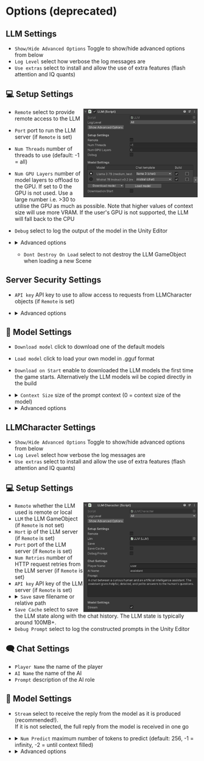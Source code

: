 # Options (deprecated)
## LLM Settings

- `Show/Hide Advanced Options` Toggle to show/hide advanced options from below
- `Log Level` select how verbose the log messages are
- `Use extras` select to install and allow the use of extra features (flash attention and IQ quants)

## 💻 Setup Settings

<div>
<img width="300" src=".github/LLM_GameObject.png" align="right"/>
</div>

- `Remote` select to provide remote access to the LLM
- `Port` port to run the LLM server (if `Remote` is set)
- `Num Threads` number of threads to use (default: -1 = all)
- `Num GPU Layers` number of model layers to offload to the GPU.
If set to 0 the GPU is not used. Use a large number i.e. >30 to utilise the GPU as much as possible.
Note that higher values of context size will use more VRAM.
If the user's GPU is not supported, the LLM will fall back to the CPU
- `Debug` select to log the output of the model in the Unity Editor
- <details><summary>Advanced options</summary>

  - <details><summary><code>Parallel Prompts</code> number of prompts / slots that can happen in parallel (default: -1 = number of LLMCharacter objects). Note that the context size is divided among the slots.</summary> If you want to retain as much context for the LLM and don't need all the characters present at the same time, you can set this number and specify the slot for each LLMCharacter object.
  e.g. Setting `Parallel Prompts` to 1 and slot 0 for all LLMCharacter objects will use the full context, but the entire prompt will need to be computed (no caching) whenever a LLMCharacter object is used for chat. </details>
  - `Dont Destroy On Load` select to not destroy the LLM GameObject when loading a new Scene

</details>

## Server Security Settings

- `API key` API key to use to allow access to requests from LLMCharacter objects (if `Remote` is set)
- <details><summary>Advanced options</summary>

  - `Load SSL certificate` allows to load a SSL certificate for end-to-end encryption of requests (if `Remote` is set). Requires SSL key as well.
  - `Load SSL key` allows to load a SSL key for end-to-end encryption of requests (if `Remote` is set). Requires SSL certificate as well.
  - `SSL certificate path` the SSL certificate used for end-to-end encryption of requests (if `Remote` is set).
  - `SSL key path` the SSL key used for end-to-end encryption of requests (if `Remote` is set).

</details>

## 🤗 Model Settings
- `Download model` click to download one of the default models
- `Load model` click to load your own model in .gguf format
- `Download on Start` enable to downloaded the LLM models the first time the game starts. Alternatively the LLM models wil be copied directly in the build
- <details><summary><code>Context Size</code> size of the prompt context (0 = context size of the model)</summary> This is the number of tokens the model can take as input when generating responses. Higher values use more RAM or VRAM (if using GPU). </details>

- <details><summary>Advanced options</summary>

  - `Download lora` click to download a LoRA model in .gguf format
  - `Load lora` click to load a LoRA model in .gguf format
  - `Batch Size` batch size for prompt processing (default: 512)
  - `Model` the path of the model being used (relative to the Assets/StreamingAssets folder)
  - `Chat Template` the chat template being used for the LLM
  - `Lora` the path of the LoRAs being used (relative to the Assets/StreamingAssets folder)
  - `Lora Weights` the weights of the LoRAs being used
  - `Flash Attention` click to use flash attention in the model (if `Use extras` is enabled)

</details>

## LLMCharacter Settings

- `Show/Hide Advanced Options` Toggle to show/hide advanced options from below
- `Log Level` select how verbose the log messages are
- `Use extras` select to install and allow the use of extra features (flash attention and IQ quants)

## 💻 Setup Settings
<div>
<img width="300" src=".github/LLMCharacter_GameObject.png" align="right"/>
</div>

- `Remote` whether the LLM used is remote or local
- `LLM` the LLM GameObject (if `Remote` is not set)
- `Hort` ip of the LLM server (if `Remote` is set)
- `Port` port of the LLM server (if `Remote` is set)
- `Num Retries` number of HTTP request retries from the LLM server (if `Remote` is set)
- `API key` API key of the LLM server (if `Remote` is set)
- <details><summary><code>Save</code> save filename or relative path</summary> If set, the chat history and LLM state (if save cache is enabled) is automatically saved to file specified. <br> The chat history is saved with a json suffix and the LLM state with a cache suffix. <br> Both files are saved in the [persistentDataPath folder of Unity](https://docs.unity3d.com/ScriptReference/Application-persistentDataPath.html).</details>
- `Save Cache` select to save the LLM state along with the chat history. The LLM state is typically around 100MB+.
- `Debug Prompt` select to log the constructed prompts in the Unity Editor

## 🗨️ Chat Settings
- `Player Name` the name of the player
- `AI Name` the name of the AI
- `Prompt` description of the AI role

## 🤗 Model Settings
- `Stream` select to receive the reply from the model as it is produced (recommended!).<br>
If it is not selected, the full reply from the model is received in one go
- <details><summary><code>Num Predict</code> maximum number of tokens to predict (default: 256, -1 = infinity, -2 = until context filled)</summary>This is the maximum amount of tokens the model will maximum predict. When N tokens are reached the model will stop generating. This means words / sentences might not get finished if this is too low. </details>

- <details><summary>Advanced options</summary>

  - `Load grammar` click to load a grammar in .gbnf format
  - `Grammar` the path of the grammar being used (relative to the Assets/StreamingAssets folder)
  - <details><summary><code>Cache Prompt</code> save the ongoing prompt from the chat (default: true)</summary> Saves the prompt while it is being created by the chat to avoid reprocessing the entire prompt every time</details>
  - `Slot` slot of the server to use for computation. Value can be set from 0 to `Parallel Prompts`-1 (default: -1 = new slot for each character)
  - `Seed` seed for reproducibility. For random results every time use -1
  - <details><summary><code>Temperature</code> LLM temperature, lower values give more deterministic answers (default: 0.2)</summary>The temperature setting adjusts how random the generated responses are. Turning it up makes the generated choices more varied and unpredictable. Turning it down makes the generated responses more predictable and focused on the most likely options.</details>
  - <details><summary><code>Top K</code> top-k sampling (default: 40, 0 = disabled)</summary>The top k value controls the top k most probable tokens at each step of generation. This value can help fine tune the output and make this adhere to specific patterns or constraints.</details>
  - <details><summary><code>Top P</code> top-p sampling (default: 0.9, 1.0 = disabled)</summary>The top p value controls the cumulative probability of generated tokens. The model will generate tokens until this theshold (p) is reached. By lowering this value you can shorten output & encourage / discourage more diverse outputs.</details>
  - <details><summary><code>Min P</code> minimum probability for a token to be used (default: 0.05)</summary> The probability is defined relative to the probability of the most likely token.</details>
  - <details><summary><code>Repeat Penalty</code> control the repetition of token sequences in the generated text (default: 1.1)</summary>The penalty is applied to repeated tokens.</details>
  - <details><summary><code>Presence Penalty</code> repeated token presence penalty (default: 0.0, 0.0 = disabled)</summary> Positive values penalize new tokens based on whether they appear in the text so far, increasing the model's likelihood to talk about new topics.</details>
  - <details><summary><code>Frequency Penalty</code> repeated token frequency penalty (default: 0.0, 0.0 = disabled)</summary> Positive values penalize new tokens based on their existing frequency in the text so far, decreasing the model's likelihood to repeat the same line verbatim.</details>
  - `Typical P`: enable locally typical sampling with parameter p (default: 1.0, 1.0 = disabled).
  - `Repeat Last N`: last N tokens to consider for penalizing repetition (default: 64, 0 = disabled, -1 = ctx-size).
  - `Penalize Nl`: penalize newline tokens when applying the repeat penalty (default: true).
  - `Penalty Prompt`: prompt for the purpose of the penalty evaluation. Can be either `null`, a string or an array of numbers representing tokens (default: `null` = use original `prompt`).
  - `Mirostat`: enable Mirostat sampling, controlling perplexity during text generation (default: 0, 0 = disabled, 1 = Mirostat, 2 = Mirostat 2.0).
  - `Mirostat Tau`: set the Mirostat target entropy, parameter tau (default: 5.0).
  - `Mirostat Eta`: set the Mirostat learning rate, parameter eta (default: 0.1).
  - `N Probs`: if greater than 0, the response also contains the probabilities of top N tokens for each generated token (default: 0)
  - `Ignore Eos`: enable to ignore end of stream tokens and continue generating (default: false).

</details>